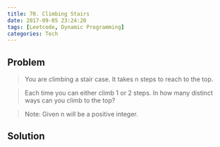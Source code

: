 ```yaml
---
title: 70. Climbing Stairs
date: 2017-09-05 23:24:20
tags: [Leetcode, Dynamic Programming]
categories: Tech
---
```


## Problem
>You are climbing a stair case. It takes n steps to reach to the top.

>Each time you can either climb 1 or 2 steps. In how many distinct ways can you climb to the top?

>Note: Given n will be a positive integer.

<!--more-->

## Solution


